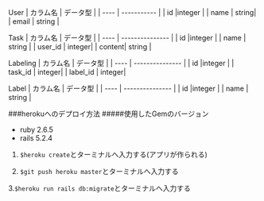 User
| カラム名  | データ型  |
| ---- | ----------- | 
| id    |integer | 
| name   | string| 
| email  | string | 

Task
| カラム名   | データ型  |
| ---- | --------------- | 
| id    |integer | 
| name  | string |
| user_id   | integer| 
| content| string | 

Labeling
| カラム名   | データ型  |
| ---- | --------------- | 
| id    |integer | 
| task_id   | integer| 
| label_id   | integer| 


Label
| カラム名   | データ型  |
| ---- | --------------- | 
| id    |integer | 
| name | string | 

###herokuへのデプロイ方法
#####使用したGemのバージョン
- ruby 2.6.5
- rails 5.2.4

1. `$heroku create`とターミナルへ入力する(アプリが作られる)

2. `$git push heroku master`とターミナルへ入力する

3.`$heroku run rails db:migrate`とターミナルへ入力する
